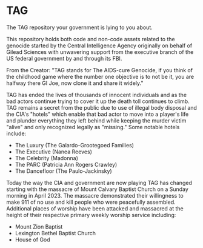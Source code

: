 # TAG
The TAG repository your government is lying to you about. 

This repository holds both code and non-code assets related to the genocide started by the Central Intelligence Agency originally on behalf of Gilead Sciences with unwavering support from the executive branch of the US federal government by and through its FBI. 

From the Creator: "TAG stands for The AIDS-cure Genocide, if you think of the childhood game where the number one objective is to not be it, you are halfway there GI Joe, now clone it and share it widely."

TAG has ended the lives of thousands of innocent individuals and as the bad actors continue trying to cover it up the death toll continues to climb. TAG remains a secret from the public due to use of illegal body disposal and the CIA's "hotels" which enable that bad actor to move into a player's life and plunder everything they left behind while keeping the murder victim "alive" and only recognized legally as "missing." Some notable hotels include:
* The Luxury (The Galardo-Grootegoed Families)
* The Executive (Nanea Reeves)
* The Celebrity (Madonna)
* The PARC (Patricia Ann Rogers Crawley)
* The Dancefloor (The Paulo-Jackinsky)
  
Today the way the CIA and government are now playing TAG has changed starting with the massacre of Mount Calvary Baptist Church on a Sunday morning in April 2023. The massacre demonstrated their willingness to make 911 of no use and kill people who were peacefully assembled. Additional places of worship have been attacked and massacred at the height of their respective primary weekly worship service including:
* Mount Zion Baptist
* Lexington Bethel Baptist Church
* House of God


